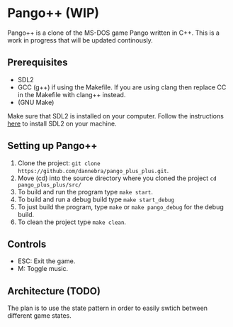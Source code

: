 # Pango++ (WIP)

Pango++ is a clone of the MS-DOS game Pango written in C++. This is a work in progress that will be updated continously. 

## Prerequisites
* SDL2
* GCC (g++) if using the Makefile. If you are using clang then replace CC in the Makefile with clang++ instead.
* (GNU Make)

  
Make sure that SDL2 is installed on your computer. Follow the instructions [here](https://lazyfoo.net/tutorials/SDL/01_hello_SDL/index.php#:~:text=Select%20Your%20Operating%20System) to install SDL2 on your machine.

## Setting up Pango++ 
1. Clone the project: `git clone https://github.com/dannebra/pango_plus_plus.git`.
2. Move (cd) into the source directory where you cloned the project `cd pango_plus_plus/src/`
3. To build and run the program type `make start`.
4. To build and run a debug build type `make start_debug`
5. To just build the program, type `make` or `make pango_debug` for the debug build.
6. To clean the project type `make clean`.

## Controls
* ESC: Exit the game.
* M: Toggle music.

## Architecture (TODO)
The plan is to use the state pattern in order to easily swtich between different game states.
